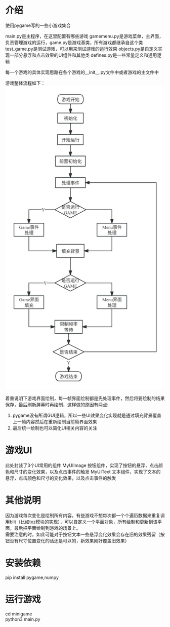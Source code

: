 # 介绍
使用pygame写的一些小游戏集合

main.py是主程序，在这里配置有哪些游戏
gamemenu.py是游戏菜单，主界面，负责管理游戏的运行，game.py是游戏基类，所有游戏都继承自这个类
test_game.py是测试游戏，可以用来测试游戏的运行效果
objects.py是自定义实现一部分悬浮和点击效果的UI组件和其他类
defines.py是一些常量定义和通用逻辑

每一个游戏的具体实现思路在各个游戏的__init__.py文件中或者游戏的主文件中

游戏整体流程如下：
![alt text](./images/minigame游戏流程图.jpg)

着重说明下游戏界面绘制，每一帧界面绘制都是先处理事件，然后将要绘制的结果保存，最后刷新屏幕时再绘制，这样做的原因有两点:
1. pygame没有所谓GUI逻辑，所以一些UI效果变化实现就是通过填充背景覆盖上一帧内容然后在重新绘制当前帧界面效果
2. 最后统一绘制也可以简化UI相关内容的关注


# 游戏UI
此处封装了3个UI常用的组件
MyUIImage 按钮组件，实现了按钮的悬浮，点击颜色和尺寸的变化效果，以及点击事件的触发
MyUIText 文本组件，实现了文本的悬浮，点击颜色和尺寸的变化效果，以及点击事件的触发

# 其他说明
因为游戏每次变化是绘制所有内容，有些游戏不想每次都一个个遍历数据来重复调用blit（比如txz模块的实现），可以自定义一个平面对象，所有绘制和更新到该平面，最后把平面绘制到游戏的场景上。  
需要注意的时，如此可能对于按钮文本一些悬浮变化效果会存在旧的效果残留（按钮没有尺寸位置变化的话还是可以的，新效果刚好覆盖旧效果）

# 安装依赖
pip install pygame,numpy

# 运行游戏
cd minigame  
python3 main.py